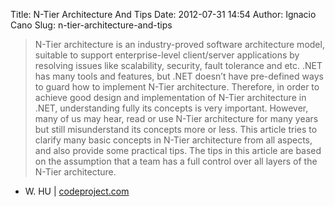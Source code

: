 Title: N-Tier Architecture And Tips
Date: 2012-07-31 14:54
Author: Ignacio Cano
Slug: n-tier-architecture-and-tips

> N-Tier architecture is an industry-proved software architecture model,
> suitable to support enterprise-level client/server applications by
> resolving issues like scalability, security, fault tolerance and etc.
> .NET has many tools and features, but .NET doesn’t have pre-defined
> ways to guard how to implement N-Tier architecture. Therefore, in
> order to achieve good design and implementation of N-Tier architecture
> in .NET, understanding fully its concepts is very important. However,
> many of us may hear, read or use N-Tier architecture for many years
> but still misunderstand its concepts more or less. This article tries
> to clarify many basic concepts in N-Tier architecture from all
> aspects, and also provide some practical tips. The tips in this
> article are based on the assumption that a team has a full control
> over all layers of the N-Tier architecture.

- W. HU | [codeproject.com][]

  [codeproject.com]: http://www.codeproject.com/Articles/430014/N-Tier-Architecture-And-Tips
    "N-Tier Architecture And Tips"
